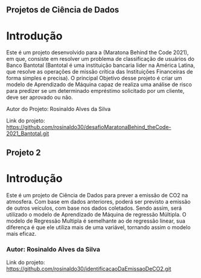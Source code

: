 ## Projetos de Ciência de Dados

# Introdução
Este é um projeto desenvolvido para a (Maratona Behind the Code 2021), em que, consiste em resolver um problema de classificação de usuários do Banco Bantotal (Bantotal é uma instituição bancaria lider na América Latina, que resolve as operações de missão crítica das Instituições Financeiras de forma simples e precisa). O principal Objetivo desse projeto é criar um modelo de Aprendizado de Máquina capaz de realiza uma análise de risco para predizer se um determinado empréstimo solicitado por um cliente, deve ser aprovado ou não.

Autor do Projeto: Rosinaldo Alves da Silva

Link do projeto: https://github.com/rosinaldo30/desafioMaratonaBehind_theCode-2021_Bantotal.git


## Projeto 2

# Introdução
Este é um projeto de Ciência de Dados para prever a emissão de CO2 na atmosfera. Com base em dados anteriores, poderá ser previsto a emissão de outros veículos, com base nos dados coletados. Sendo assim, será utilizado o modelo de Aprendizado de Máquina de regressão Múltipla. O modelo de Regressão Multipla é semelhante ao de regressão linear, sua diferença é que ele utiliza mais de uma variável, tornando assim o modelo mais eficaz.

### Autor: Rosinaldo Alves da Silva

Link do projeto: https://github.com/rosinaldo30/identificacaoDaEmissaoDeCO2.git



